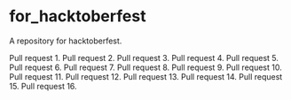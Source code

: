 # for_hacktoberfest
A repository for hacktoberfest.

Pull request 1.
Pull request 2.
Pull request 3.
Pull request 4.
Pull request 5.
Pull request 6.
Pull request 7.
Pull request 8.
Pull request 9.
Pull request 10.
Pull request 11.
Pull request 12.
Pull request 13.
Pull request 14.
Pull request 15.
Pull request 16.
